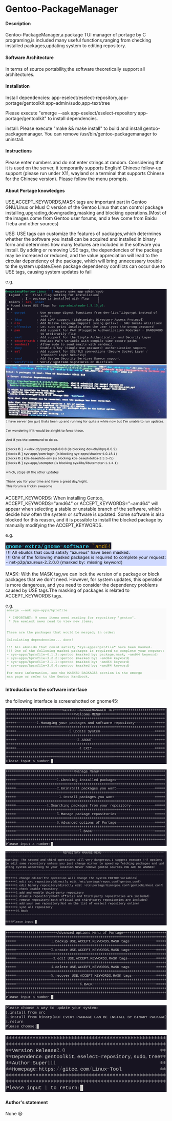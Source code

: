 # Gentoo-PackageManager

#### Description

Gentoo-PackageManager,a package TUI manager of portage by C programing,is included many useful functions,ranging from checking installed packages,updating system to editing repository.

#### Software Architecture

In terms of source portability,the software theoretically support all architectures.

#### Installation

Install dependencies:
app-eselect/eselect-repository,app-portage/gentoolkit app-admin/sudo,app-text/tree

Please execute "emerge --ask app-eselect/eselect-repository app-portage/gentoolkit" to install dependencies.

install:
Please execute "make && make install" to build and install gentoo-packagemanager.
You can remove /usr/bin/gentoo-packagemanager to uninstall.

#### Instructions

Please enter numbers and do not enter strings at random.
Considering that it is used on the server, it temporarily supports English! Chinese follow-up support (please run under X11, wayland or a terminal that supports Chinese for the Chinese version).
Please follow the menu prompts.

#### About Portage knowledges

USE,ACCEPT_KEYWORDS,MASK tags are important part in Gentoo GNU/Linux or Musl C  version of the Gentoo Linux that can control package installing,upgrading,downgrading,masking and blocking operations.(Most of the images come from Gentoo user forums, and a few come from Baidu Tieba and other sources)

USE:
USE tags can customize the features of packages,which determines whether the software you install can be acquired and installed in binary form and determines how many features are included in the software you install. By adding or removing USE tags, the dependencies of the package may be increased or reduced, and the value appreciation will lead to the circular dependency of the package, which will bring unnecessary trouble to the system update.Even package dependency conflicts can occur due to USE tags, causing system updates to fail

e.g.

![Figure 0](images/80bdca7261eba11a1413a799eca6bbac368eb85320229d9b4f2069bf80a30ffc.png)  
![Figure 1](images/391035e73226552cf6c4033e95a7229223228f3a02e39b976bd79498cd0b163b.png)  
![Figure 2](images/3c5e46595b3bd2b66f290faf43bca211e89b31b2f33485b58014809c366b1de1.png)  

ACCEPT_KEYWORDS:
When installing Gentoo, ACCEPT_KEYWORDS="amd64" or ACCEPT_KEYWORDS="~amd64" will appear when selecting a stable or unstable branch of the software, which decide how often the system or software is updated. Some software is also blocked for this reason, and it is possible to install the blocked package by manually modifying the ACCEPT_KEYWORDS.

e.g.

![Figure 3](images/4486e250d6cc524899b3f06de31c6eed4bbe4e4cd0967b75ba2637a3349e6694.png)  
![Figure 4](images/c6ee2269ced378ee465bfc4d81fd7c7b879f8c55ddf55630bcde961fb4b0982a.png)  

MASK:
With the MASK tag,we can lock the version of a package or block packages that we don't need. However, for system updates, this operation is more dangerous, and you need to consider the dependency problems caused by USE tags.The masking of packages is related to ACCEPT_KEYWORDS tags.

e.g.
![Figure 5](images/c5092ecccf234c21c49ae706da5e2e5e33be23c6f0630e9dea19b05ac4f81b7b.png)  

#### Introduction to the software interface

the following interface is screenshotted on gnome45:

![Figure 6](images/888ad94d96e1dd525cb553229b9610e21cf7b1cde81d71657b0584ec047dc4f6.png)  

![Figure 7](images/4571f69f63226806978ea6ba413a32a48ef2e68fe527538b30457f2c2ff6cc94.png)  

![Figure 8](images/d33ec84f368e6e052634b3447ae2cf365b7d367dcd319c47a14b86be1d63771c.png)  

![Figure 9](images/36a5047f45da11e8265ea5cc6c70fe4a42b79b2a1d14d0447b81b54e6d0a906b.png)  

![Figure 10](images/f466783ebc0fbb1bb0154fca3e508bd6fa19c241de294f738e9f628d99a79bd4.png)  

![Figure 11](images/045204cea7fe0045d331b51f837308b6cb3c427d70aa47e5734608469eb379a5.png)

#### Author's statement

None :laughing:
